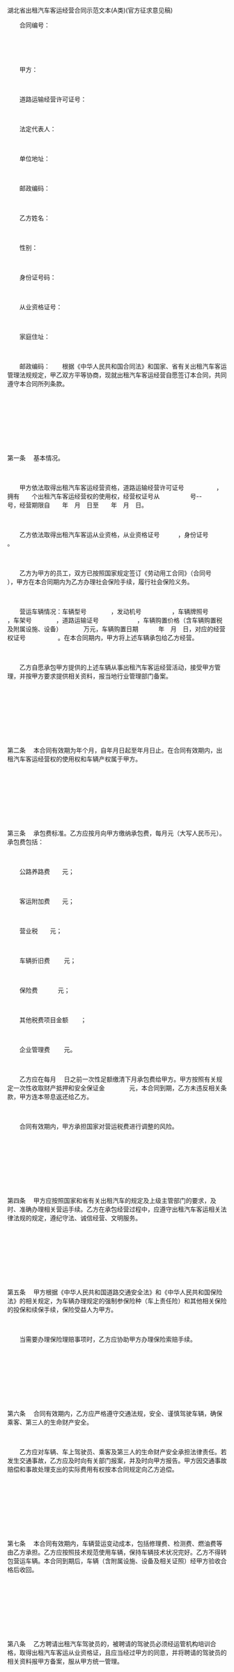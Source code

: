 



湖北省出租汽车客运经营合同示范文本(A类)(官方征求意见稿)



 

　　合同编号：

　　

　　

　　甲方：

　　

　　道路运输经营许可证号：

　　

　　法定代表人：

　　

　　单位地址：

　　

　　邮政编码：　　

　　

　　乙方姓名：

　　

　　性别：

　　

　　身份证号码：

　　

　　从业资格证号：

　　

　　家庭住址：

　　

　　邮政编码：　　根据《中华人民共和国合同法》和国家、省有关出租汽车客运管理法规规定，甲乙双方平等协商，现就出租汽车客运经营自愿签订本合同，共同遵守本合同所列条款。

　　

　　

　　

　　

第一条
　基本情况。

　　

　　甲方依法取得出租汽车客运经营资格，道路运输经营许可证号　　　　　 ，拥有　　个出租汽车客运经营权的使用权，经营权证号从　　　　　号--　　　 号，经营期限自　　年　月　日至　　年　月　日。

　　

　　乙方依法取得出租汽车客运从业资格，从业资格证号　　　，身份证号　　　　　 。

　　

　　乙方为甲方的员工，双方已按照国家规定签订《劳动用工合同》（合同号　　　 ），甲方在本合同期内为乙方办理社会保险手续，履行社会保险义务。

　　

　　营运车辆情况：车辆型号　　　　，发动机号　　　　　，车辆牌照号　　　　 ，车架号　　　　，道路运输证号　　　　　　 ，车辆购置价格（含车辆购置税及附属设施、设备）　　　　万元，车辆购置日期　　　 年　月　日，对应的经营权证号　　　　　 。在本合同期内，甲方将上述车辆承包给乙方经营。

　　

　　乙方自愿承包甲方提供的上述车辆从事出租汽车客运经营活动，接受甲方管理，并按甲方要求提供相关资料，报当地行业管理部门备案。

　　

　　

　　

　　

第二条
　本合同有效期为年个月，自年月日起至年月日止。在合同有效期内，出租汽车客运经营权的使用权和车辆产权属于甲方。

　　

　　

　　

　　

第三条
　承包费标准。乙方应按月向甲方缴纳承包费，每月元（大写人民币元）。承包费包括：

　　

　　公路养路费　　元；

　　

　　客运附加费　　元；

　　

　　营业税　　元；

　　

　　车辆折旧费　　 元；

　　

　　保险费　　　 元；

　　

　　其他税费项目金额　　；

　　

　　企业管理费　　 元。

　　

　　乙方应在每月　 日之前一次性足额缴清下月承包费给甲方。甲方按照有关规定一次性收取财产抵押和安全保证金　　　　元，本合同到期，乙方未违反相关条款，甲方连本带息返还给乙方。

　　

　　合同有效期内，甲方承担国家对营运税费进行调整的风险。

　　

　　

　　

　　

第四条
　甲方应按照国家和省有关出租汽车的规定及上级主管部门的要求，及时、准确办理相关营运手续。乙方在承包经营过程中，应遵守出租汽车客运相关法律法规的规定，遵纪守法、诚信经营、文明服务。

　　

　　

　　

　　

第五条
　甲方根据《中华人民共和国道路交通安全法》和《中华人民共和国保险法》的相关规定，为车辆办理规定的强制参保险种（车上责任险）和其他相关保险的投保和续保手续，保险受益人为甲方。

　　

　　当需要办理保险理赔事项时，乙方应协助甲方办理保险索赔手续。

　　

　　

　　

　　

第六条
　合同有效期内，乙方应严格遵守交通法规，安全、谨慎驾驶车辆，确保乘客、第三人的生命财产安全。

　　

　　乙方应对车辆、车上驾驶员、乘客及第三人的生命财产安全承担法律责任。若发生交通事故，乙方应及时向有关部门报案，并及时向甲方报告。甲方因交通事故赔偿和事故处理支出的实际费用有权按本合同规定向乙方追偿。

　　

　　

　　

　　

第七条
　本合同有效期内，车辆营运变动成本，包括修理费、检测费、燃油费等由乙方承担。乙方应按照技术规范使用车辆，保持车辆技术状况完好。乙方不得转包营运车辆。本合同到期后，车辆（含附属设施、设备及相关证照）经甲方验收合格后收回。

　　

　　

　　

　　

第八条
　乙方聘请出租汽车驾驶员的，被聘请的驾驶员必须经运管机构培训合格，取得出租汽车客运从业资格证，且应当经过甲方的同意，并将聘请的驾驶员的相关资料报甲方备案，服从甲方统一管理。

　　

　　

　　

　　

第九条
　甲方的权利和义务。

　　

　　（一）甲方的权利：

　　

　　1、甲方有权对乙方经营活动实行监督和管理。

　　

　　2、在合同有效期内，非因甲方原因造成乙方本人、乙方聘请的驾驶员、乘客及第三人的人身和财产损害的，甲方在承担赔偿责任后有权向乙方追偿。

　　

　　3、在合同有效期内，车辆发生交通事故或由乙方引起的其他事故，造成车辆和甲方其他财产损失的，甲方有权向乙方索赔。

　　

　　4、、乙方违反劳动纪律或甲方管理规章制度，甲方可依据本单位的规章制度处理，直到解除本合同。

　　

　　5、遇有重大的外事、抢险任务和主要客运集散点供车及其它特殊任务时，甲方可以调度乙方承包的车辆。

　　

　　6、甲方有权根据经营需要，适时对乙方的出租汽车进行更新。

　　

　　7、甲方按照规定，有权组织乙方参加职业培训和安全教育。

　　

　　（二）甲方的义务：

　　

　　1、甲方有义务做好驾驶员、营运车辆及相关证件的年审工作。

　　

　　2、甲方有义务做好交通事故的处理工作，因处理事故支出的费用有权向乙方追偿。

　　

　　3、甲方有义务提供营运所需的出租汽车客运票据。

　　

　　4、甲方有义务及时宣传国家和省有关出租汽车客运法规政策。

　　

　　5、甲方有义务组织甲方参加各项文明创建活动。

　　

　　6、甲方有义务公示办事程序、办事结果及相关规章制度。

　　

　　

　　

　　

第十条
　乙方的权利和义务。

　　

　　（一）乙方的权利：

　　

　　1、在合同有效期内，乙方自主经营、自负盈亏，有权要求甲方依本合同的规定提供相应的服务。

　　

　　2、乙方有权参加甲方组织安排的各种活动和安全培训。

　　

　　3、在发生交通事故后，乙方有权要求甲方做好交通事故的处理工作。

　　

　　4、乙方有权要求甲方提供营运所需的出租汽车客运票据。

　　

　　（二）乙方的义务：

　　

　　1、乙方应严格遵守国家的法律、法规和规章，守法经营，文明经营，保障乘客的合法权益。

　　

　　2、乙方应接受甲方的监督和管理，遵守甲方内部管理制度，维护甲方的整体形象。

　　

　　3、乙方应按时足额缴纳承包费给甲方。

　　

　　4、未经甲方同意，乙方不得改变出租车内外设施，包括但不局限于车身颜色、营运标志、车身广告、车身喷字等。

　　

　　5、乙方应保证完成甲方担负的外事、抢险、主要客运集散点供车及其它特殊任务。

　　

　　

　　

　　

第十一条
　订立本合同所依据的客观情况发生重大变化，致使本合同无法履行的，经双方协商同意，可以变更本合同相关内容。

　　

　　

　　

　　

第十二条
　经甲乙双方协商一致，本合同可以解除。

　　

　　

　　

　　

第十三条
　乙方有下列情形之一，甲方可以解除本合同：

　　

　　（一）严重违反行业管理规定或甲方规章制度的；

　　

　　（二）发生重大服务质量事件，对甲方名誉造成恶劣影响的；

　　

　　（三）被有关部门吊销《机动车驾驶证》、《从业资格证》的；

　　

　　（四）被依法追究刑事责任的。

　　

　　

　　

　　

第十四条
　违约责任。

　　

　　（一）本合同生效后，甲乙双方应严格遵守，并诚实信用地行使各自权利、履行各自义务，任何一方不得无故违约。如一方违约给另一方造成损失的，违约方应当向另一方承担赔偿责任。

　　

　　（二）乙方不按约定向甲方支付承包费的，每逾期一天，乙方按拖欠费用总额的　 ‰向甲方支付违约金。逾期30天仍没有按约定支付承包费的，甲方有权解除经营合同，收回营运车辆，由此造成的损失由乙方承担。

　　

　　（三）乙方擅自转包车辆的，甲方有权收回车辆，由此造成的一切损失由乙方承担。

　　

　　（四）乙方（含聘请驾驶员）违反有关规定，运管机构对甲方给予处罚或者质量信誉考核扣分的，甲方按照扣分结果，每扣1分给予乙方20元罚款。因乙方多次违章、严重违章致使甲方质量信誉考核不合格的，甲方有权解除合同。

　　

　　（五）乙方无故不按照规定参加一年一度的轮训或者安全例会的，每缺一次处以100元罚款。

　　

　　（六）乙方聘请驾驶员未向甲方报备的，每次处以100元罚款。

　　

　　（七）因甲方原因办理相关营运证照不及时、代缴纳税费不及时给乙方造成的经济损失由甲方承担。

　　

　　

　　

　　

第十五条
　乙方解除本合同，应当提前30天以书面形式通知甲方。

　　

　　乙方给甲方造成经济损失尚未处理完毕或因其他问题正在被审查或处理期间，乙方不得依据第一款解除本合同。

　　

　　

　　

　　

第十六条
　本合同期限届满，本合同即终止。在本合同期满前30天甲方向乙方表明终止或续订意向，经双方协商同意续订经营合同。

　　

　　

　　

　　

第十七条
　甲乙双方当事人任何一方违反本合同规定，给对方造成损失或损害的，应当依据国家和湖北省有关规定承担赔偿责任。

　　

　　

　　

　　

第十八条
　当事人约定的其他内容：

　　

　　

　　

　　

第十九条
　因履行本合同发生争议，当事人可以向仲裁委员会申请仲裁，对仲裁不服的，可以自收到仲裁裁决书之日起15天内，向人民法院提起诉讼，也可直接向人民法院提起诉讼。

　　

　　

　　

　　

第二十条
　本合同未尽事宜，甲乙双方可以在协商一致后，在本合同第十六条填写补充协议。

　　

　　

　　

　　

第二十一条
　本合同自各方签字或盖章之日起生效。

　　

　　

　　

　　

第二十二条
　本合同一式三份，甲乙双方各持一份，一份交行业管理部门备案。　　

　　

　　甲方（盖章）

　　

　　法定代表人或委托代理人（签章）　　

　　

　　乙方（签章）

　　

　　签订日期：　　年　月　日　　

　　

　　示范文本使用说明：

　　

　　一、本示范合同适用于经营权的使用权、车辆产权均归企业所有，实行承包经营模式的企业。

　　

　　二、本示范合同签订的前提条件是，企业与驾驶员必须按规定签订了《劳动用工合同》，并缴纳了社会保险金。

　　

　　三、本示范合同可对一辆车，同时与两个驾驶员签订收费标准及相关内容完全一致的合同。

　　

　　四、本示范合同的承包费标准由当地运管机构统一制定。

　　

　　五、本示范合同的有效期限不得超过运管机构核定的经营权使用期限。

　　

　　
